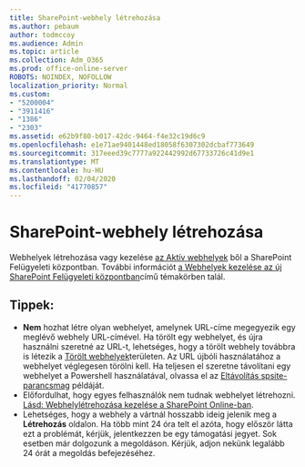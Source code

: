 ```yaml
---
title: SharePoint-webhely létrehozása
ms.author: pebaum
author: todmccoy
ms.audience: Admin
ms.topic: article
ms.collection: Adm_O365
ms.prod: office-online-server
ROBOTS: NOINDEX, NOFOLLOW
localization_priority: Normal
ms.custom:
- "5200004"
- "3911416"
- "1386"
- "2303"
ms.assetid: e62b9f80-b017-42dc-9464-f4e32c19d6c9
ms.openlocfilehash: e1e71ae9401448ed18058f6307302dcbaf773649
ms.sourcegitcommit: 317eeed39c7777a922442992d67733726c41d9e1
ms.translationtype: MT
ms.contentlocale: hu-HU
ms.lasthandoff: 02/04/2020
ms.locfileid: "41770857"
---
```

# <a name="create-a-sharepoint-site"></a>SharePoint-webhely létrehozása

Webhelyek létrehozása vagy kezelése [az Aktív webhelyek](https://admin.microsoft.com/sharepoint?page=sitemanagement&modern=true) ből a SharePoint Felügyeleti központban. További információt [a Webhelyek kezelése az új SharePoint Felügyeleti központban](https://docs.microsoft.com/sharepoint/manage-site-creation)című témakörben talál. 

## <a name="tips"></a>Tippek:

- **Nem** hozhat létre olyan webhelyet, amelynek URL-címe megegyezik egy meglévő webhely URL-címével. Ha törölt egy webhelyet, és újra használni szeretné az URL-t, lehetséges, hogy a törölt webhely továbbra is létezik a [Törölt webhelyek](https://admin.microsoft.com/sharepoint?page=recyclebin&modern=true)területen. Az URL újbóli használatához a webhelyet véglegesen törölni kell. Ha teljesen el szeretne távolítani egy webhelyet a Powershell használatával, olvassa el az [Eltávolítás spsite-parancsmag](https://docs.microsoft.com/sharepoint/manage-sites-in-new-admin-center#delete-a-site) példáját.
- Előfordulhat, hogy egyes felhasználók nem tudnak webhelyet létrehozni. [Lásd: Webhelylétrehozása kezelése a SharePoint Online-ban](https://docs.microsoft.com/sharepoint/manage-site-creation).
- Lehetséges, hogy a webhely a vártnál hosszabb ideig jelenik meg a **Létrehozás** oldalon. Ha több mint 24 óra telt el azóta, hogy először látta ezt a problémát, kérjük, jelentkezzen be egy támogatási jegyet. Sok esetben már dolgozunk a megoldáson. Kérjük, adjon nekünk legalább 24 órát a megoldás befejezéséhez.
